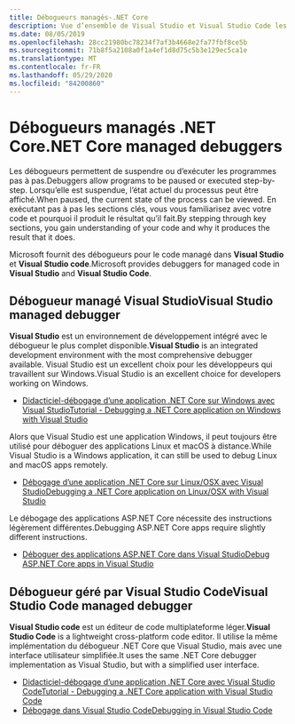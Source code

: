 ```yaml
---
title: Débogueurs managés-.NET Core
description: Vue d’ensemble de Visual Studio et Visual Studio Code les débogueurs managés.
ms.date: 08/05/2019
ms.openlocfilehash: 28cc21980bc78234f7af3b4668e2fa77fbf8ce5b
ms.sourcegitcommit: 71b8f5a2108a0f1a4ef1d8d75c5b3e129ec5ca1e
ms.translationtype: MT
ms.contentlocale: fr-FR
ms.lasthandoff: 05/29/2020
ms.locfileid: "84200860"
---
```

# <a name="net-core-managed-debuggers"></a><span data-ttu-id="ba5a3-103">Débogueurs managés .NET Core</span><span class="sxs-lookup"><span data-stu-id="ba5a3-103">.NET Core managed debuggers</span></span>

<span data-ttu-id="ba5a3-104">Les débogueurs permettent de suspendre ou d’exécuter les programmes pas à pas.</span><span class="sxs-lookup"><span data-stu-id="ba5a3-104">Debuggers allow programs to be paused or executed step-by-step.</span></span> <span data-ttu-id="ba5a3-105">Lorsqu’elle est suspendue, l’état actuel du processus peut être affiché.</span><span class="sxs-lookup"><span data-stu-id="ba5a3-105">When paused, the current state of the process can be viewed.</span></span> <span data-ttu-id="ba5a3-106">En exécutant pas à pas les sections clés, vous vous familiarisez avec votre code et pourquoi il produit le résultat qu’il fait.</span><span class="sxs-lookup"><span data-stu-id="ba5a3-106">By stepping through key sections, you gain understanding of your code and why it produces the result that it does.</span></span>

<span data-ttu-id="ba5a3-107">Microsoft fournit des débogueurs pour le code managé dans **Visual Studio** et **Visual Studio code**.</span><span class="sxs-lookup"><span data-stu-id="ba5a3-107">Microsoft provides debuggers for managed code in **Visual Studio** and **Visual Studio Code**.</span></span>

## <a name="visual-studio-managed-debugger"></a><span data-ttu-id="ba5a3-108">Débogueur managé Visual Studio</span><span class="sxs-lookup"><span data-stu-id="ba5a3-108">Visual Studio managed debugger</span></span>

<span data-ttu-id="ba5a3-109">**Visual Studio** est un environnement de développement intégré avec le débogueur le plus complet disponible.</span><span class="sxs-lookup"><span data-stu-id="ba5a3-109">**Visual Studio** is an integrated development environment with the most comprehensive debugger available.</span></span> <span data-ttu-id="ba5a3-110">Visual Studio est un excellent choix pour les développeurs qui travaillent sur Windows.</span><span class="sxs-lookup"><span data-stu-id="ba5a3-110">Visual Studio is an excellent choice for developers working on Windows.</span></span>

- [<span data-ttu-id="ba5a3-111">Didacticiel-débogage d’une application .NET Core sur Windows avec Visual Studio</span><span class="sxs-lookup"><span data-stu-id="ba5a3-111">Tutorial - Debugging a .NET Core application on Windows with Visual Studio</span></span>](../tutorials/debugging-with-visual-studio.md)

<span data-ttu-id="ba5a3-112">Alors que Visual Studio est une application Windows, il peut toujours être utilisé pour déboguer des applications Linux et macOS à distance.</span><span class="sxs-lookup"><span data-stu-id="ba5a3-112">While Visual Studio is a Windows application, it can still be used to debug Linux and macOS apps remotely.</span></span>

- [<span data-ttu-id="ba5a3-113">Débogage d’une application .NET Core sur Linux/OSX avec Visual Studio</span><span class="sxs-lookup"><span data-stu-id="ba5a3-113">Debugging a .NET Core application on Linux/OSX with Visual Studio</span></span>](https://github.com/Microsoft/MIEngine/wiki/Offroad-Debugging-of-.NET-Core-on-Linux---OSX-from-Visual-Studio)

 <span data-ttu-id="ba5a3-114">Le débogage des applications ASP.NET Core nécessite des instructions légèrement différentes.</span><span class="sxs-lookup"><span data-stu-id="ba5a3-114">Debugging ASP.NET Core apps require slightly different instructions.</span></span>

- [<span data-ttu-id="ba5a3-115">Déboguer des applications ASP.NET Core dans Visual Studio</span><span class="sxs-lookup"><span data-stu-id="ba5a3-115">Debug ASP.NET Core apps in Visual Studio</span></span>](/visualstudio/debugger/how-to-enable-debugging-for-aspnet-applications#debug-aspnet-core-apps)

## <a name="visual-studio-code-managed-debugger"></a><span data-ttu-id="ba5a3-116">Débogueur géré par Visual Studio Code</span><span class="sxs-lookup"><span data-stu-id="ba5a3-116">Visual Studio Code managed debugger</span></span>

<span data-ttu-id="ba5a3-117">**Visual Studio code** est un éditeur de code multiplateforme léger.</span><span class="sxs-lookup"><span data-stu-id="ba5a3-117">**Visual Studio Code** is a lightweight cross-platform code editor.</span></span> <span data-ttu-id="ba5a3-118">Il utilise la même implémentation du débogueur .NET Core que Visual Studio, mais avec une interface utilisateur simplifiée.</span><span class="sxs-lookup"><span data-stu-id="ba5a3-118">It uses the same .NET Core debugger implementation as Visual Studio, but with a simplified user interface.</span></span>

- [<span data-ttu-id="ba5a3-119">Didacticiel-débogage d’une application .NET Core avec Visual Studio Code</span><span class="sxs-lookup"><span data-stu-id="ba5a3-119">Tutorial - Debugging a .NET Core application with Visual Studio Code</span></span>](../tutorials/debugging-with-visual-studio-code.md)
- [<span data-ttu-id="ba5a3-120">Débogage dans Visual Studio Code</span><span class="sxs-lookup"><span data-stu-id="ba5a3-120">Debugging in Visual Studio Code</span></span>](https://code.visualstudio.com/docs/editor/debugging)
